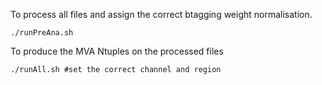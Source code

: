 To process all files and assign the correct btagging weight normalisation.

```
./runPreAna.sh
```
To produce the MVA Ntuples on the processed files
```
./runAll.sh #set the correct channel and region
```
